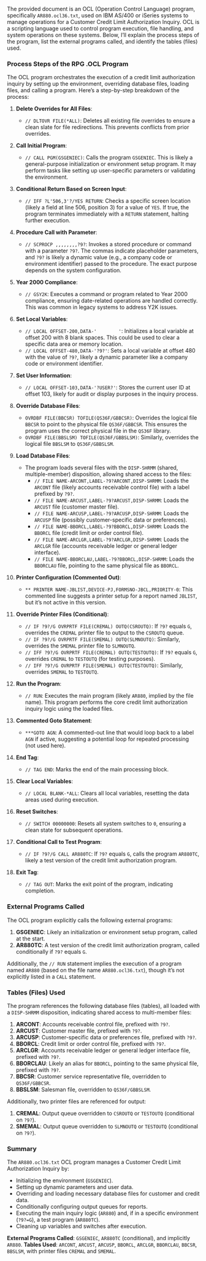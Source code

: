 The provided document is an OCL (Operation Control Language) program, specifically `AR880.ocl36.txt`, used on IBM AS/400 or iSeries systems to manage operations for a Customer Credit Limit Authorization Inquiry. OCL is a scripting language used to control program execution, file handling, and system operations on these systems. Below, I’ll explain the process steps of the program, list the external programs called, and identify the tables (files) used.

### Process Steps of the RPG .OCL Program

The OCL program orchestrates the execution of a credit limit authorization inquiry by setting up the environment, overriding database files, loading files, and calling a program. Here’s a step-by-step breakdown of the process:

1. **Delete Overrides for All Files**:
   - `// DLTOVR FILE(*ALL)`: Deletes all existing file overrides to ensure a clean slate for file redirections. This prevents conflicts from prior overrides.

2. **Call Initial Program**:
   - `// CALL PGM(GSGENIEC)`: Calls the program `GSGENIEC`. This is likely a general-purpose initialization or environment setup program. It may perform tasks like setting up user-specific parameters or validating the environment.

3. **Conditional Return Based on Screen Input**:
   - `// IFF ?L'506,3'?/YES RETURN`: Checks a specific screen location (likely a field at line 506, position 3) for a value of `YES`. If true, the program terminates immediately with a `RETURN` statement, halting further execution.

4. **Procedure Call with Parameter**:
   - `// SCPROCP ,,,,,,,,?9?`: Invokes a stored procedure or command with a parameter `?9?`. The commas indicate placeholder parameters, and `?9?` is likely a dynamic value (e.g., a company code or environment identifier) passed to the procedure. The exact purpose depends on the system configuration.

5. **Year 2000 Compliance**:
   - `// GSY2K`: Executes a command or program related to Year 2000 compliance, ensuring date-related operations are handled correctly. This was common in legacy systems to address Y2K issues.

6. **Set Local Variables**:
   - `// LOCAL OFFSET-200,DATA-'        '`: Initializes a local variable at offset 200 with 8 blank spaces. This could be used to clear a specific data area or memory location.
   - `// LOCAL OFFSET-480,DATA-'?9?'`: Sets a local variable at offset 480 with the value of `?9?`, likely a dynamic parameter like a company code or environment identifier.

7. **Set User Information**:
   - `// LOCAL OFFSET-103,DATA-'?USER?'`: Stores the current user ID at offset 103, likely for audit or display purposes in the inquiry process.

8. **Override Database Files**:
   - `OVRDBF FILE(BBCSR) TOFILE(QS36F/GBBCSR)`: Overrides the logical file `BBCSR` to point to the physical file `QS36F/GBBCSR`. This ensures the program uses the correct physical file in the `QS36F` library.
   - `OVRDBF FILE(BBSLSM) TOFILE(QS36F/GBBSLSM)`: Similarly, overrides the logical file `BBSLSM` to `QS36F/GBBSLSM`.

9. **Load Database Files**:
   - The program loads several files with the `DISP-SHRMM` (shared, multiple-member) disposition, allowing shared access to the files:
     - `// FILE NAME-ARCONT,LABEL-?9?ARCONT,DISP-SHRMM`: Loads the `ARCONT` file (likely accounts receivable control file) with a label prefixed by `?9?`.
     - `// FILE NAME-ARCUST,LABEL-?9?ARCUST,DISP-SHRMM`: Loads the `ARCUST` file (customer master file).
     - `// FILE NAME-ARCUSP,LABEL-?9?ARCUSP,DISP-SHRMM`: Loads the `ARCUSP` file (possibly customer-specific data or preferences).
     - `// FILE NAME-BBORCL,LABEL-?9?BBORCL,DISP-SHRMM`: Loads the `BBORCL` file (credit limit or order control file).
     - `// FILE NAME-ARCLGR,LABEL-?9?ARCLGR,DISP-SHRMM`: Loads the `ARCLGR` file (accounts receivable ledger or general ledger interface).
     - `// FILE NAME-BBORCLAU,LABEL-?9?BBORCL,DISP-SHRMM`: Loads the `BBORCLAU` file, pointing to the same physical file as `BBORCL`.

10. **Printer Configuration (Commented Out)**:
    - `** PRINTER NAME-JBLIST,DEVICE-PJ,FORMSNO-JBCL,PRIORITY-0`: This commented line suggests a printer setup for a report named `JBLIST`, but it’s not active in this version.

11. **Override Printer Files (Conditional)**:
    - `// IF ?9?/G OVRPRTF FILE(CREMAL) OUTQ(CSROUTQ)`: If `?9?` equals `G`, overrides the `CREMAL` printer file to output to the `CSROUTQ` queue.
    - `// IF ?9?/G OVRPRTF FILE(SMEMAL) OUTQ(SLMNOUTQ)`: Similarly, overrides the `SMEMAL` printer file to `SLMNOUTQ`.
    - `// IFF ?9?/G OVRPRTF FILE(CREMAL) OUTQ(TESTOUTQ)`: If `?9?` equals `G`, overrides `CREMAL` to `TESTOUTQ` (for testing purposes).
    - `// IFF ?9?/G OVRPRTF FILE(SMEMAL) OUTQ(TESTOUTQ)`: Similarly, overrides `SMEMAL` to `TESTOUTQ`.

12. **Run the Program**:
    - `// RUN`: Executes the main program (likely `AR880`, implied by the file name). This program performs the core credit limit authorization inquiry logic using the loaded files.

13. **Commented Goto Statement**:
    - `***GOTO AGN`: A commented-out line that would loop back to a label `AGN` if active, suggesting a potential loop for repeated processing (not used here).

14. **End Tag**:
    - `// TAG END`: Marks the end of the main processing block.

15. **Clear Local Variables**:
    - `// LOCAL BLANK-*ALL`: Clears all local variables, resetting the data areas used during execution.

16. **Reset Switches**:
    - `// SWITCH 00000000`: Resets all system switches to `0`, ensuring a clean state for subsequent operations.

17. **Conditional Call to Test Program**:
    - `// IF ?9?/G CALL AR880TC`: If `?9?` equals `G`, calls the program `AR880TC`, likely a test version of the credit limit authorization program.

18. **Exit Tag**:
    - `// TAG OUT`: Marks the exit point of the program, indicating completion.

### External Programs Called

The OCL program explicitly calls the following external programs:
1. **GSGENIEC**: Likely an initialization or environment setup program, called at the start.
2. **AR880TC**: A test version of the credit limit authorization program, called conditionally if `?9?` equals `G`.

Additionally, the `// RUN` statement implies the execution of a program named `AR880` (based on the file name `AR880.ocl36.txt`), though it’s not explicitly listed in a `CALL` statement.

### Tables (Files) Used

The program references the following database files (tables), all loaded with a `DISP-SHRMM` disposition, indicating shared access to multi-member files:
1. **ARCONT**: Accounts receivable control file, prefixed with `?9?`.
2. **ARCUST**: Customer master file, prefixed with `?9?`.
3. **ARCUSP**: Customer-specific data or preferences file, prefixed with `?9?`.
4. **BBORCL**: Credit limit or order control file, prefixed with `?9?`.
5. **ARCLGR**: Accounts receivable ledger or general ledger interface file, prefixed with `?9?`.
6. **BBORCLAU**: Likely an alias for `BBORCL`, pointing to the same physical file, prefixed with `?9?`.
7. **BBCSR**: Customer service representative file, overridden to `QS36F/GBBCSR`.
8. **BBSLSM**: Salesman file, overridden to `QS36F/GBBSLSM`.

Additionally, two printer files are referenced for output:
1. **CREMAL**: Output queue overridden to `CSROUTQ` or `TESTOUTQ` (conditional on `?9?`).
2. **SMEMAL**: Output queue overridden to `SLMNOUTQ` or `TESTOUTQ` (conditional on `?9?`).

### Summary

The `AR880.ocl36.txt` OCL program manages a Customer Credit Limit Authorization Inquiry by:
- Initializing the environment (`GSGENIEC`).
- Setting up dynamic parameters and user data.
- Overriding and loading necessary database files for customer and credit data.
- Conditionally configuring output queues for reports.
- Executing the main inquiry logic (`AR880`) and, if in a specific environment (`?9?=G`), a test program (`AR880TC`).
- Cleaning up variables and switches after execution.

**External Programs Called**: `GSGENIEC`, `AR880TC` (conditional), and implicitly `AR880`.
**Tables Used**: `ARCONT`, `ARCUST`, `ARCUSP`, `BBORCL`, `ARCLGR`, `BBORCLAU`, `BBCSR`, `BBSLSM`, with printer files `CREMAL` and `SMEMAL`.